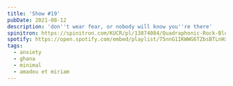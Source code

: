 ```yaml
---
title: 'Show #19'
pubDate: 2021-08-12
description: 'don''t wear fear, or nobody will know you''re there'
spinitron: https://spinitron.com/KUCR/pl/13874084/Quadraphonic-Rock-Block
spotify: https://open.spotify.com/embed/playlist/75nnG1IKWWG6TZbsBTLnHx
tags:
  - anxiety
  - ghana
  - minimal
  - amadou et miriam
---
```

